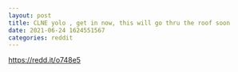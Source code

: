 ```yaml
--- 
layout: post 
title: CLNE yolo , get in now, this will go thru the roof soon 
date: 2021-06-24 1624551567 
categories: reddit 
--- 
```

https://redd.it/o748e5